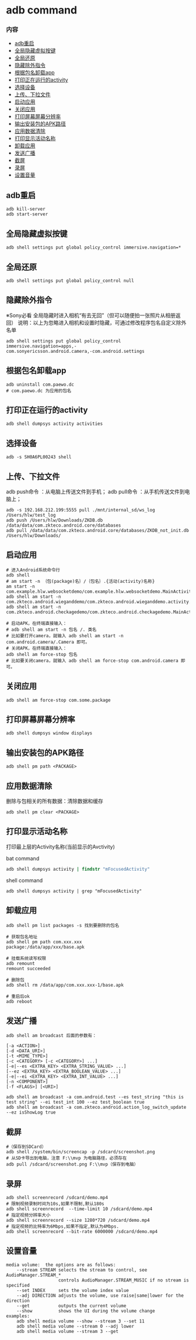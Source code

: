 # adb command

### 内容
+ [adb重启](#adb重启)
+ [全局隐藏虚拟按键](#全局隐藏虚拟按键)
+ [全局还原](#全局还原)
+ [隐藏除外指令](#隐藏除外指令)
+ [根据包名卸载app](#根据包名卸载app)
+ [打印正在运行的activity](#打印正在运行的activity)
+ [选择设备](#选择设备)
+ [上传、下拉文件](#上传、下拉文件)
+ [启动应用](#启动应用)
+ [关闭应用](#关闭应用)
+ [打印屏幕屏幕分辨率](#打印屏幕屏幕分辨率)
+ [输出安装包的APK路径](#输出安装包的APK路径)
+ [应用数据清除](#应用数据清除)
+ [打印显示活动名称](#打印显示活动名称)
+ [卸载应用](#卸载应用)
+ [发送广播](#发送广播)
+ [截屏](#截屏)
+ [录屏](#录屏)
+ [设置音量](#设置音量)

## adb重启
~~~ shell
adb kill-server
adb start-server
~~~

## 全局隐藏虚拟按键
~~~ shell
adb shell settings put global policy_control immersive.navigation=*
~~~

## 全局还原
~~~ shell
adb shell settings put global policy_control null
~~~

## 隐藏除外指令
※Sony必看 全局隐藏时进入相机“有去无回”（但可以随便拍一张照片从相册返回）
说明：以上为忽略进入相机和设置时隐藏，可通过修改程序包名自定义除外名单
~~~ shell
adb shell settings put global policy_control immersive.navigation=apps,-
com.sonyericsson.android.camera,-com.android.settings
~~~


## 根据包名卸载app
~~~ shell
adb uninstall com.paewo.dc
# com.paewo.dc 为应用的包名
~~~

## 打印正在运行的activity
~~~ shell
adb shell dumpsys activity activities
~~~

## 选择设备
~~~ shell
adb -s SH0A6PL00243 shell
~~~

## 上传、下拉文件
adb push命令 ：从电脑上传送文件到手机；
adb pull命令 ：从手机传送文件到电脑上；
~~~ shell
adb -s 192.168.212.199:5555 pull ./mnt/internal_sd/ws_log /Users/hlw/test_log
adb push /Users/hlw/Downloads/ZKDB.db /data/data/com.zkteco.android.core/databases
adb pull /data/data/com.zkteco.android.core/databases/ZKDB_not_init.db /Users/hlw/Downloads/
~~~

## 启动应用
~~~ shell
# 进入Android系统命令行
adb shell     
# am start -n ｛包(package)名｝/｛包名｝.{活动(activity)名称}
am start -n com.example.hlw.websocketdemo/com.example.hlw.websocketdemo.MainActivity  
adb shell am start -n com.zkteco.android.wieganddemo/com.zkteco.android.wieganddemo.activity.MainActivity
adb shell am start -n com.zkteco.android.checkagedemo/com.zkteco.android.checkagedemo.MainActivity

# 启动APK，在终端直接输入：
# adb shell am start -n 包名 /. 类名
# 比如要打开camera，就输入 adb shell am start -n com.android.camera/.Camera 即可。
# 关闭APK，在终端直接输入：
adb shell am force-stop 包名
# 比如要关闭camera，就输入 adb shell am force-stop com.android.camera 即可。
~~~

## 关闭应用
~~~ shell
adb shell am force-stop com.some.package
~~~

## 打印屏幕屏幕分辨率
~~~ shell
adb shell dumpsys window displays
~~~

## 输出安装包的APK路径
~~~ shell
adb shell pm path <PACKAGE>
~~~

## 应用数据清除
删除与包相关的所有数据：清除数据和缓存
~~~ shell
adb shell pm clear <PACKAGE>
~~~

## 打印显示活动名称
打印最上层的Activity名称(当前显示的Avctivity)

bat command
~~~ bat
adb shell dumpsys activity | findstr "mFocusedActivity"
~~~

shell command
~~~ shell
adb shell dumpsys activity | grep "mFocusedActivity"
~~~

## 卸载应用

~~~ shell
adb shell pm list packages -s 找到要删除的包名

# 获取包名地址
adb shell pm path com.xxx.xxx
package:/data/app/xxx/base.apk

# 挂载系统读写权限
adb remount
remount succeeded

# 删除包
adb shell rm /data/app/com.xxx.xxx-1/base.apk

# 重启后ok
adb reboot
~~~

## 发送广播

~~~ shell
adb shell am broadcast 后面的参数有：

[-a <ACTION>]
[-d <DATA_URI>]
[-t <MIME_TYPE>] 
[-c <CATEGORY> [-c <CATEGORY>] ...] 
[-e|--es <EXTRA_KEY> <EXTRA_STRING_VALUE> ...] 
[--ez <EXTRA_KEY> <EXTRA_BOOLEAN_VALUE> ...] 
[-e|--ei <EXTRA_KEY> <EXTRA_INT_VALUE> ...] 
[-n <COMPONENT>]
[-f <FLAGS>] [<URI>]

adb shell am broadcast -a com.android.test --es test_string "this is test string" --ei test_int 100 --ez test_boolean true
adb shell am broadcast -a com.zkteco.android.action_log_switch_update --ez isShowLog true
~~~

## 截屏

~~~ shell
#（保存到SDCard）
adb shell /system/bin/screencap -p /sdcard/screenshot.png
# 从SD卡导出到电脑，注意 F:\\mvp 为电脑路径，必须存在
adb pull /sdcard/screenshot.png F:\\mvp（保存到电脑）
~~~

## 录屏

~~~ shell
adb shell screenrecord /sdcard/demo.mp4
# 限制视频录制时间为10s,如果不限制,默认180s
adb shell screenrecord  --time-limit 10 /sdcard/demo.mp4
# 指定视频分辨率大小
adb shell screenrecord --size 1280*720 /sdcard/demo.mp4
# 指定视频的比特率为6Mbps,如果不指定,默认为4Mbps.
adb shell screenrecord --bit-rate 6000000 /sdcard/demo.mp4
~~~

## 设置音量

~~~ shell
media volume:  the options are as follows: 
    --stream STREAM selects the stream to control, see AudioManager.STREAM_*
                    controls AudioManager.STREAM_MUSIC if no stream is specified
    --set INDEX     sets the volume index value
    --adj DIRECTION adjusts the volume, use raise|same|lower for the direction
    --get           outputs the current volume
    --show          shows the UI during the volume change
examples:
    adb shell media volume --show --stream 3 --set 11
    adb shell media volume --stream 0 --adj lower
    adb shell media volume --stream 3 --get
~~~
